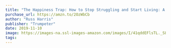 ```yaml
---
title: "The Happiness Trap: How to Stop Struggling and Start Living: A Guide to ACT"
purchase_url: https://amzn.to/2OzWbCb
author: "Russ Harris"
publisher: "Trumpeter"
date: 2019-11-10
image: https://images-na.ssl-images-amazon.com/images/I/41qddEFlsTL._SL75_.jpg
tags:
---
```

